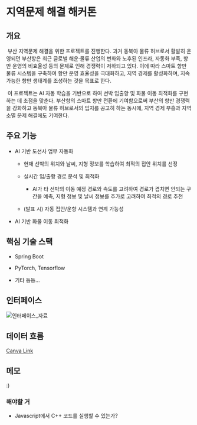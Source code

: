 # 지역문제 해결 해커톤

## 개요

&nbsp;부산 지역문제 해결을 위한 프로젝트를 진행한다. 과거 동북아 물류 허브로서 활발히 운영되던 부산항은 최근 글로벌 해운·물류 산업의 변화와 노후된 인프라, 자동화 부족, 항만 운영의 비효율성 등의 문제로 인해 경쟁력이 저하되고 있다. 이에 따라 스마트 항만 물류 시스템을 구축하여 항만 운영 효율성을 극대화하고, 지역 경제를 활성화하며, 지속 가능한 항만 생태계를 조성하는 것을 목표로 한다.

&nbsp;이 프로젝트는 AI 자동 학습을 기반으로 하여 선박 입출항 및 화물 이동 최적화를 구현하는 데 초점을 맞춘다. 부산항의 스마트 항만 전환에 기여함으로써 부산의 항만 경쟁력을 강화하고 동북아 물류 허브로서의 입지를 공고히 하는 동시에, 지역 경제 부흥과 지역 소멸 문제 해결에도 기여한다.


## 주요 기능

- AI 기반 도선사 업무 자동화

  - 현재 선박의 위치와 날씨, 지형 정보를 학습하여 최적의 접안 위치를 선정

  - 실시간 입/출항 경로 분석 및 최적화

    - AI가 타 선박의 이동 예정 경로와 속도를 고려하여 경로가 겹치면 안되는 구간을 예측, 지형 정보 및 날씨 정보를 추가로 고려하여 최적의 경로 추천

  - (발표 시) 자동 접안/운항 시스템과 연계 가능성

- AI 기반 화물 이동 최적화


## 핵심 기술 스택

- Spring Boot

- PyTorch, Tensorflow

- 기타 등등...


## 인터페이스

![인터페이스_자료](https://github.com/nacho2407/marine_copilot/blob/main/etc/img/interface_1.jpg)


## 데이터 흐름

[Canva Link](https://www.canva.com/design/DAGe4qcUVzM/9yD7shNlYk-8l3d44qNUvQ/view?utm_content=DAGe4qcUVzM&utm_campaign=designshare&utm_medium=link2&utm_source=uniquelinks&utlId=h13892caa96)


## 메모

:)

### 해야할 거

- Javascript에서 C++ 코드를 실행할 수 있는가?
